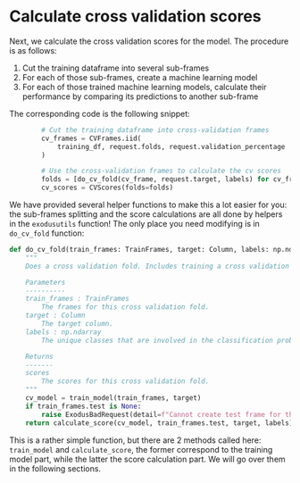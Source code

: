 # Calculate cross validation scores

Next, we calculate the cross validation scores for the model. The procedure is as follows:
1. Cut the training dataframe into several sub-frames
2. For each of those sub-frames, create a machine learning model
3. For each of those trained machine learning models, calculate their performance by comparing its predictions to another sub-frame

The corresponding code is the following snippet:

```python
        # Cut the training dataframe into cross-validation frames
        cv_frames = CVFrames.iid(
            training_df, request.folds, request.validation_percentage
        )

        # Use the cross-validation frames to calculate the cv scores
        folds = [do_cv_fold(cv_frame, request.target, labels) for cv_frame in cv_frames.frames]
        cv_scores = CVScores(folds=folds)
```

We have provided several helper functions to make this a lot easier for you: the sub-frames splitting and the score calculations are all done by helpers in the `exodusutils` function! The only place you need modifying is in `do_cv_fold` function:

```python
def do_cv_fold(train_frames: TrainFrames, target: Column, labels: np.ndarray):
    """
    Does a cross validation fold. Includes training a cross validation model and calculating the score for the model.

    Parameters
    ----------
    train_frames : TrainFrames
        The frames for this cross validation fold.
    target : Column
        The target column.
    labels : np.ndarray
        The unique classes that are involved in the classification problem.

    Returns
    -------
    scores
        The scores for this cross validation fold.
    """
    cv_model = train_model(train_frames, target)
    if train_frames.test is None:
        raise ExodusBadRequest(detail=f"Cannot create test frame for this fold")
    return calculate_score(cv_model, train_frames.test, target, labels)
```

This is a rather simple function, but there are 2 methods called here: `train_model` and `calculate_score`, the former correspond to the training model part, while the latter the score calculation part. We will go over them in the following sections.
